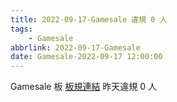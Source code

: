```yaml
---
title: 2022-09-17-Gamesale 違規 0 人
tags:
    - Gamesale
abbrlink: 2022-09-17-Gamesale
date: Gamesale-2022-09-17 12:00:00
---
```

Gamesale 板 [板規連結](https://www.ptt.cc/bbs/Gossiping/M.1637425085.A.07D.html)
昨天違規 0 人
